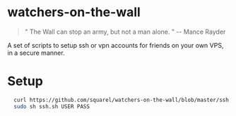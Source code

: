 # watchers-on-the-wall


> " The Wall can stop an army, but not a man alone. "
> -- Mance Rayder

A set of scripts to setup ssh or vpn accounts for friends on your own VPS, in a secure manner.

# Setup
``` bash
  curl https://github.com/squarel/watchers-on-the-wall/blob/master/ssh.sh -L > ssh.sh
  sudo sh ssh.sh USER PASS
```
